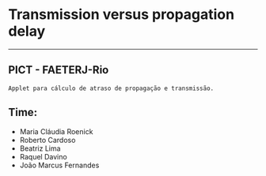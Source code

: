 # Transmission versus propagation delay

---

## PICT - FAETERJ-Rio

    Applet para cálculo de atraso de propagação e transmissão.



## Time:
- Maria Cláudia Roenick
- Roberto Cardoso
- Beatriz Lima
- Raquel Davino
- João Marcus Fernandes
